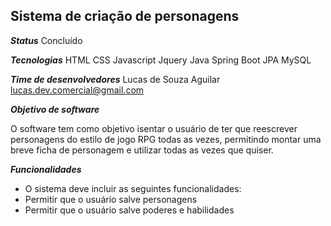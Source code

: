 ## Sistema de criação de personagens

***Status***
Concluído

***Tecnologias***
HTML
CSS
Javascript
Jquery
Java
Spring Boot
JPA
MySQL

***Time de desenvolvedores***
Lucas de Souza Aguilar
lucas.dev.comercial@gmail.com

***Objetivo de software***

O software tem como objetivo isentar o usuário de ter que reescrever personagens do estilo de jogo RPG todas as vezes, permitindo montar uma breve ficha de personagem e utilizar todas as vezes que quiser.

***Funcionalidades***

- O sistema deve incluir as seguintes funcionalidades:
- Permitir que o usuário salve personagens
- Permitir que o usuário salve poderes e habilidades